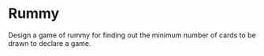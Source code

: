 # Rummy
Design a game of rummy for finding out the minimum number of cards to be drawn to declare a game.
